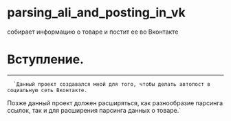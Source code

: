 # parsing_ali_and_posting_in_vk
собирает информацию о товаре и постит ее во Вконтакте

# Вступление.
***
      `Данный проект создавался мной для того, чтобы делать автопост в социальную сеть Вконтакте. 
Позже данный проект должен расширяться, как разнообразие парсинга ссылок, так и для расширения парсинга
данных о товаре.`

